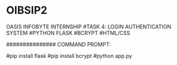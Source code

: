 # OIBSIP2

OASIS INFOBYTE INTERNSHIP
#TASK 4: LOGIN AUTHENTICATION SYSTEM 
#PYTHON FLASK
#BCRYPT
#HTML/CSS


###############
COMMAND PROMPT:

#pip install flask
#pip install bcrypt
#python app.py
